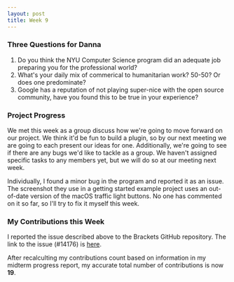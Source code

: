 ```yaml
---
layout: post
title: Week 9
---
```


### Three Questions for Danna
1. Do you think the NYU Computer Science program did an adequate job preparing you for the professional world?
2. What's your daily mix of commerical to humanitarian work? 50-50? Or does one predominate?
3. Google has a reputation of not playing super-nice with the open source community, have you found this to be true in your experience?

### Project Progress
We met this week as a group discuss how we're going to move forward on our project. We think it'd be fun to build a plugin, so by our next meeting we are going to each present our ideas for one. Additionally, we're going to see if there are any bugs we'd like to tackle as a group. We haven't assigned specific tasks to any members yet, but we will do so at our meeting next week. 

Individually, I found a minor bug in the program and reported it as an issue. The screenshot they use in a getting started example project uses an out-of-date version of the macOS traffic light buttons. No one has commented on it so far, so I'll try to fix it myself this week.  

### My Contributions this Week
I reported the issue described above to the Brackets GitHub repository. The link to the issue (#14176) is [here](https://github.com/adobe/brackets/issues/14176). 

After recalculting my contributions count based on information in my midterm progress report, my accurate total number of contributions is now **19**. 



